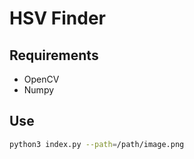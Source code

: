 # HSV Finder

## Requirements

- OpenCV
- Numpy

## Use
```bash
python3 index.py --path=/path/image.png
```
